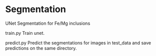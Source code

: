 # Segmentation
UNet Segmentation for Fe/Mg inclusions 

train.py     Train unet.

predict.py   Predict the segmentations for images in test_data and save predictions on the same directory.
